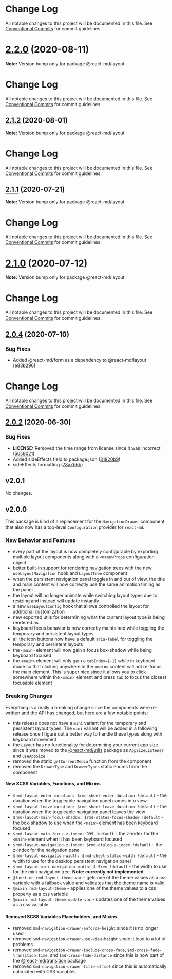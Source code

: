 # Change Log

All notable changes to this project will be documented in this file. See
[Conventional Commits](https://conventionalcommits.org) for commit guidelines.

# [2.2.0](https://github.com/mlaursen/react-md/compare/v2.1.2...v2.2.0) (2020-08-11)

**Note:** Version bump only for package @react-md/layout

# Change Log

All notable changes to this project will be documented in this file. See
[Conventional Commits](https://conventionalcommits.org) for commit guidelines.

## [2.1.2](https://github.com/mlaursen/react-md/compare/v2.1.1...v2.1.2) (2020-08-01)

**Note:** Version bump only for package @react-md/layout

# Change Log

All notable changes to this project will be documented in this file. See
[Conventional Commits](https://conventionalcommits.org) for commit guidelines.

## [2.1.1](https://github.com/mlaursen/react-md/compare/v2.1.0...v2.1.1) (2020-07-21)

**Note:** Version bump only for package @react-md/layout

# Change Log

All notable changes to this project will be documented in this file. See
[Conventional Commits](https://conventionalcommits.org) for commit guidelines.

# [2.1.0](https://github.com/mlaursen/react-md/compare/v2.0.4...v2.1.0) (2020-07-12)

**Note:** Version bump only for package @react-md/layout

# Change Log

All notable changes to this project will be documented in this file. See
[Conventional Commits](https://conventionalcommits.org) for commit guidelines.

## [2.0.4](https://github.com/mlaursen/react-md/compare/v2.0.3...v2.0.4) (2020-07-10)

### Bug Fixes

- Added @react-md/form as a dependency to @react-md/layout
  ([e83b296](https://github.com/mlaursen/react-md/commit/e83b2969b38e012d27eac27b69fce506497aa79b))

# Change Log

All notable changes to this project will be documented in this file. See
[Conventional Commits](https://conventionalcommits.org) for commit guidelines.

## [2.0.2](https://github.com/mlaursen/react-md/compare/v2.0.1...v2.0.2) (2020-06-30)

### Bug Fixes

- **LICENSE:** Removed the time range from license since it was incorrect
  ([50c9021](https://github.com/mlaursen/react-md/commit/50c9021cedc0d642758b9fd541bb6c93d2fe1786))
- Added sideEffects field to package.json
  ([31820b9](https://github.com/mlaursen/react-md/commit/31820b9b43705e5849664500a17b6849eb6dc2a9))
- sideEffects formatting
  ([78a7b6b](https://github.com/mlaursen/react-md/commit/78a7b6b0e40c7daefb749835670705f21bd21720))

## v2.0.1

No changes.

## v2.0.0

This package is kind of a replacement for the `NavigationDrawer` component that
also now has a top-level `Configuration` provider for `react-md`.

### New Behavior and Features

- every part of the layout is now completely configurable by exporting multiple
  layout components along with a `<name>Props` configuration object
- better built-in support for rendering navigation trees with the new
  `useLayoutNavigation` hook and `LayoutTree` component
- when the persistent navigation panel toggles in and out of view, the title and
  main content will now correctly use the same animation timing as the panel
- the layout will no longer animate while switching layout types due to resizing
  and instead will update instantly
- a new `useLayoutConfig` hook that allows controlled the layout for additional
  customization
- new exported utils for determining what the current layout type is being
  rendered as
- keyboard focus behavior is now correctly maintained while toggling the
  temporary and persistent layout types
- all the icon buttons now have a default `aria-label` for toggling the
  temporary and persistent layouts
- the `<main>` element will now gain a focus box-shadow while being keyboard
  focused
- the `<main>` element will only gain a `tabIndex={-1}` while in keyboard mode
  so that clicking anywhere in the `<main>` content will not re-focus the main
  element. This is super nice since it allows you to click somewhere within the
  `<main>` element and press `tab` to focus the closest focusable element

### Breaking Changes

Everything is a really a breaking change since the components were re-written
and the API has changed, but here are a few notable points:

- this release does not have a `mini` variant for the temporary and persistent
  layout types. The `mini` variant will be added in a following release once I
  figure out a better way to handle these types along with keyboard movement
- the `Layout` has no functionality for determining your current app size since
  it was moved to the [@react-md/utils] package as `AppSizeListener` and
  `useAppSize`
- removed the static `getCurrentMedia` function from the component
- removed the `DrawerType` and `DrawerTypes` static enums from the component

#### New SCSS Variables, Functions, and Mixins

- `$rmd-layout-enter-duration: $rmd-sheet-enter-duration !default` - the
  duration when the toggleable navigation panel comes into view
- `$rmd-layout-leave-duration: $rmd-sheet-leave-duration !default` - the
  duration when the toggleable navigation panel leaves the view
- `$rmd-layout-main-focus-shadow: $rmd-states-focus-shadow !default` - the
  box-shadow to use when the `<main>` element has been keyboard focused
- `$rmd-layout-main-focus-z-index: 999 !default` - the z-index for the `<main>`
  element when it has been keyboard focused
- `$rmd-layout-navigation-z-index: $rmd-dialog-z-index !default` - the z-index
  for the navigation pane
- `$rmd-layout-navigation-width: $rmd-sheet-static-width !default` - the width
  to use for the desktop persistent navigation panel
- `$rmd-layout-mini-navigation-width: 4.5rem !default` - the width to use for
  the mini navigation tree. **Note: currently not implemented**
- `@function rmd-layout-theme-var` - gets one of the theme values as a css
  variable with a fallback value and validates that the theme name is valid
- `@mixin rmd-layout-theme` - applies one of the theme values to a css property
  as a css variable
- `@mixin rmd-layout-theme-update-var` - updates one of the theme values as a
  css variable

#### Removed SCSS Variables Placeholders, and Mixins

- removed `$md-navigation-drawer-enforce-height` since it is no longer used
- removed `$md-navigation-drawer-use-view-height` since it lead to a lot of
  problems
- removed `$md-navigation-drawer-include-cross-fade`,
  `$md-cross-fade-transition-time`, and `$md-cross-fade-distance` since this is
  now part of the [@react-md/transition] package
- removed `$md-navigation-drawer-title-offset` since this is automatically
  calculated with CSS variables

[@react-md/transition]:
  https://github.com/mlaursen/react-md/tree/master/packages/transition
[@react-md/utils]:
  https://github.com/mlaursen/react-md/tree/master/packages/utils
